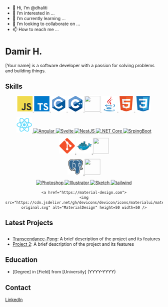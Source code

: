 - 👋 Hi, I’m @dhaliti
- 👀 I’m interested in ...
- 🌱 I’m currently learning ...
- 💞️ I’m looking to collaborate on ...
- 📫 How to reach me ...

<!---
dhaliti/dhaliti is a ✨ special ✨ repository because its `README.md` (this file) appears on your GitHub profile.
You can click the Preview link to take a look at your changes.
--->
# Damir H.

[Your name] is a software developer with a passion for solving problems and building things.

## Skills

<div align="center">
<p>
    <a href="https://www.javascript.com/" target="_blank"> 
       <img src="https://raw.githubusercontent.com/devicons/devicon/2809b567852a4648062a2d3e7c1c531367458c0b/icons/javascript/javascript-original.svg" alt="JavaScript" width="50" height="50"/> 
    </a> 
    <a href="https://www.typescriptlang.org/" target="_blank"> 
        <img src="https://raw.githubusercontent.com/devicons/devicon/2809b567852a4648062a2d3e7c1c531367458c0b/icons/typescript/typescript-original.svg" alt="Type Script" width="50" height="50"/>
    </a>
     <a href="https://devdocs.io/c/" target="_blank"> 
        <img src="https://raw.githubusercontent.com/devicons/devicon/2809b567852a4648062a2d3e7c1c531367458c0b/icons/c/c-original.svg" alt="c" width="50" height="50"/>
    </a>
    <a href="https://devdocs.io/cpp/" target="_blank"> 
       <img src="https://raw.githubusercontent.com/devicons/devicon/2809b567852a4648062a2d3e7c1c531367458c0b/icons/cplusplus/cplusplus-original.svg" alt="c++" width="50" height="50"/>
    </a>
  <a href="https://learn.microsoft.com/fr-fr/dotnet/csharp/">
   <img src="https://cdn.jsdelivr.net/gh/devicons/devicon/icons/csharp/csharp-original.svg" width="50" height="50"/>
  </a> 
    <a href="https://www.java.com/en/" target="_blank"> 
        <img src="https://raw.githubusercontent.com/devicons/devicon/2809b567852a4648062a2d3e7c1c531367458c0b/icons/java/java-original.svg" alt="c++" width="50" height="50"/> 
    </a>
    <a href="https://devdocs.io/html/" target="_blank"> 
      <img src="https://raw.githubusercontent.com/devicons/devicon/2809b567852a4648062a2d3e7c1c531367458c0b/icons/html5/html5-original.svg" alt="html" width="50" height="50"/>
    </a>
    <a href="https://devdocs.io/css/" target="_blank"> 
        <img src="https://raw.githubusercontent.com/devicons/devicon/2809b567852a4648062a2d3e7c1c531367458c0b/icons/css3/css3-original.svg" alt="css" width="50" height="50"/>
    </a>
  </p>
  
  
  
  
  <p>
    <a href="https://reactjs.org/" target="_blank"> 
        <img src="https://raw.githubusercontent.com/devicons/devicon/2809b567852a4648062a2d3e7c1c531367458c0b/icons/react/react-original.svg" alt="ReactJS" width="50" height="50"/>
    </a> 
      <a href="https://angular.io/" target="_blank"> 
         <img src="https://cdn.jsdelivr.net/gh/devicons/devicon/icons/angularjs/angularjs-original.svg" alt="Angular" width="50" height="50"/>
    </a> 
      <a href="https://angular.io/" target="_blank"> 
          <img src="https://cdn.jsdelivr.net/gh/devicons/devicon/icons/svelte/svelte-original.svg" alt="Svelte" width="50" height="50"/>
    </a> 
        <a href="https://nestjs.com/" target="_blank"> 
          <img src="https://cdn.jsdelivr.net/gh/devicons/devicon/icons/nestjs/nestjs-plain.svg" alt="NestJS" width="50" height="50"/>
    </a> 
    </a> 
        <a href="https://nestjs.com/" target="_blank"> 
           <img src="https://cdn.jsdelivr.net/gh/devicons/devicon/icons/dotnetcore/dotnetcore-original.svg" alt=".NET Core" width="50" height="50"/>
    </a> 
       </a> 
        <a href="https://srping.io/" target="_blank"> 
            <img src="https://cdn.jsdelivr.net/gh/devicons/devicon/icons/spring/spring-original.svg" alt="SrpingBoot" width="50" height="50"/>
    </a> 
  </p>
  
  
  
  <p>
    <a href="https://git-scm.com/" target="_blank"> 
        <img src="https://raw.githubusercontent.com/devicons/devicon/2809b567852a4648062a2d3e7c1c531367458c0b/icons/git/git-original.svg" alt="git" width="50" height="50"/>
    </a> 
    <a href="https://docker.com" target="_blank"> 
        <img src="https://raw.githubusercontent.com/devicons/devicon/2809b567852a4648062a2d3e7c1c531367458c0b/icons/docker/docker-original.svg" alt="Docker" width="50" height="50"/> 
    </a> 
  <a href="https://bash.com">
   <img src="https://cdn.jsdelivr.net/gh/devicons/devicon/icons/bash/bash-original.svg" width=50 height=50/>
  </a>
</p>

<p>
    <a href="https://www.postgresql.org/" target="_blank"> 
      <img src="https://raw.githubusercontent.com/devicons/devicon/2809b567852a4648062a2d3e7c1c531367458c0b/icons/postgresql/postgresql-original.svg" alt="PostgreSQL" width="50" height="50"/>
    </a> 
  <a href="https://www.mysql.com">
    <img src="https://cdn.jsdelivr.net/gh/devicons/devicon/icons/mysql/mysql-original.svg" height=50 width=50 />
  </a>
</p>
<p>
   <a href="https://www.adobe.com">
     <img src="https://cdn.jsdelivr.net/gh/devicons/devicon/icons/photoshop/photoshop-plain.svg" alt="Photoshop" height=50 width=50 />
  </a>
     <a href="https://www.adobe.com">
      <img src="https://cdn.jsdelivr.net/gh/devicons/devicon/icons/illustrator/illustrator-plain.svg" alt="Illustrator" height=50 width=50 />
  </a>
  <a href="https://sketchapp.com">
   <img src="https://cdn.jsdelivr.net/gh/devicons/devicon/icons/sketch/sketch-original.svg" alt="Sketch" width=50 height=50 />
  </a>
  
  <a href="https://tailwind.com">
   <img src="https://cdn.jsdelivr.net/gh/devicons/devicon/icons/tailwindcss/tailwindcss-plain.svg" alt="tailwind" height=50 width=50 />
  </a>
  
    <a href="https://material-design.com">
    <img src="https://cdn.jsdelivr.net/gh/devicons/devicon/icons/materialui/materialui-original.svg" alt="MaterialDesign" height=50 width=50 />
  </a>
  
 
  </p>
</div>

## Latest Projects
##
- [Transcendance-Pong](https://github.com/dhaliti/Transcendance-Pong): A brief description of the project and its features
- [Project 2](https://github.com/dhaliti/Swift-Hangouts): A brief description of the project and its features

## Education

- [Degree] in [Field] from [University] (YYYY-YYYY)

## Contact

[LinkedIn](https://linkedin.com/in/damir-haliti)

